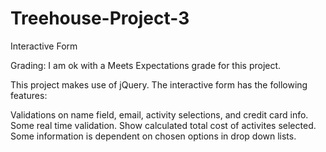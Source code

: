 # Treehouse-Project-3
 Interactive Form
 
Grading: I am ok with a Meets Expectations grade for this project.

This project makes use of jQuery. The interactive form has the following features:

Validations on name field, email, activity selections, and credit card info. Some real time validation.
Show calculated total cost of activites selected.
Some information is dependent on chosen options in drop down lists.
